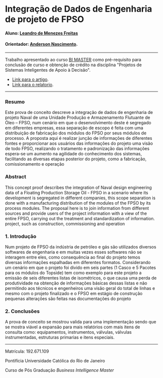 # Integração de Dados de Engenharia de projeto de FPSO

#### Aluno: [Leandro de Menezes Freitas](https://github.com/LeandroLMH)
#### Orientador: [Anderson Nascimento](https://https://github.com/insightds).

---

Trabalho apresentado ao curso [BI MASTER](https://ica.puc-rio.ai/bi-master) como pré-requisito para conclusão de curso e obtenção de crédito na disciplina "Projetos de Sistemas Inteligentes de Apoio à Decisão".

- [Link para o artigo](https://github.com/LeandroLMH/PoC_BiMaster/blob/main/Artigo_integra%C3%A7%C3%A3o%20pipeline_A.pdf). 
- [Link para o relatorio](https://github.com/LeandroLMH/PoC_BiMaster/blob/main/Relatorio-Linhas%20de%20Processo-FPSO_0.pbix).

---

### Resumo

Este prova de conceito descreve a integração de dados de engenharia de projeto Naval de uma Unidade Produção e Armazenamento Flutuante de Óleo – FPSO, num cenário em que o desenvolvimento deste é segregado em diferentes empresas, essa separação de escopo é feita com uma distribuição de fabricação dos módulos do FPSO por seus módulos de processo. A proposta aqui é realizar junção de informações de diferentes fontes e proporcionar aos usuários das informações do projeto uma visão de todo FPSO, realizando o tratamento e padronização das informações espera-se um aumento na agilidade do conhecimento dos sistemas, facilitando as diversas etapas posterior do projeto, como a fabricação, comissionamento e operação

### Abstract

This concept proof describes the integration of Naval design engineering data of a Floating Production Storage Oil - FPSO in a scenario where its development is segregated in different companies, this scope separation is done with a manufacturing distribution of the modules of the FPSO by its process modules. The proposal here is to join information from different sources and provide users of the project information with a view of the entire FPSO, carrying out the treatment and standardization of information. project, such as construction, commissioning and operation

### 1. Introdução

Num projeto de FPSO da indústria de petróleo e gás são utilizados diversos softwares de engenharia e em muitas vezes esses softwares não se interagem entre eles, como consequência ao final do projeto temos diversas informações espalhadas em diferentes formatos. Considerando um cenário em que o projeto foi divido em seis partes (1 Casco e 5 Pacotes para os módulos do Topside) tem como exemplo para este projeto a emissão de seis diferentes listas de isométricos, o que causa uma perda de produtividade na obtenção de informações básicas dessas listas e não permitindo aos técnicos e engenheiros uma visão geral do total de linhas e mesmo com o projeto finalizado e o FPSO em estágio de construção pequenas alterações são feitas nas documentações do projeto


### 2. Conclusões

A prova de conceito se mostrou valida para uma implementação sendo que se mostra viável a expansão para mais relatórios com mais itens de consulta como: equipamentos, instrumentos, válvulas, válvulas instrumentadas, estruturas primarias e itens especiais.

---

Matrícula: 192.671.109

Pontifícia Universidade Católica do Rio de Janeiro

Curso de Pós Graduação *Business Intelligence Master*
